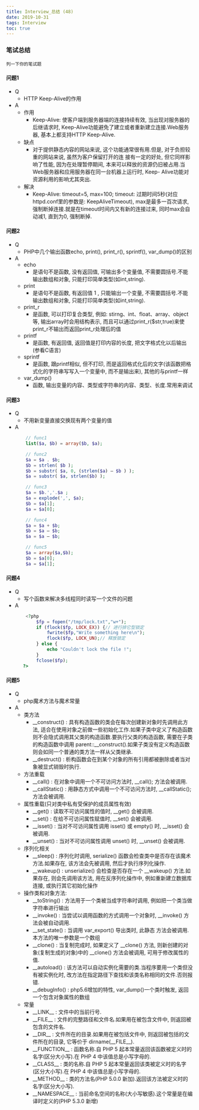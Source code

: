 ```yaml
---
title: Interview_总结 (48)
date: 2019-10-31
tags: Interview
toc: true
---
```


### 笔试总结
    列一下你的笔试题 

<!-- more -->

#### 问题1
- Q
    * HTTP Keep-Alive的作用
- A
    * 作用
        * Keep-Alive: 使客户端到服务器端的连接持续有效, 当出现对服务器的后继请求时, Keep-Alive功能避免了建立或者重新建立连接.Web服务器, 基本上都支持HTTP Keep-Alive.
    * 缺点
        * 对于提供静态内容的网站来说, 这个功能通常很有用.但是, 对于负担较重的网站来说, 虽然为客户保留打开的连 接有一定的好处, 但它同样影响了性能, 因为在处理暂停期间, 本来可以释放的资源仍旧被占用.当Web服务器和应用服务器在同一台机器上运行时, Keep- Alive功能对资源利用的影响尤其突出.
    * 解决
        * Keep-Alive: timeout=5, max=100; timeout: 过期时间5秒(对应httpd.conf里的参数是: KeepAliveTimeout), max是最多一百次请求, 强制断掉连接.就是在timeout时间内又有新的连接过来, 同时max会自动减1, 直到为0, 强制断掉.

#### 问题2
- Q
    * PHP中几个输出函数echo, print(), print_r(), sprintf(), var_dump()的区别
- A
    * echo
        * 是语句不是函数, 没有返回值, 可输出多个变量值, 不需要圆括号.不能输出数组和对象, 只能打印简单类型(如int,string).
    * print
        * 是语句不是函数, 有返回值 1 , 只能输出一个变量, 不需要圆括号.不能输出数组和对象, 只能打印简单类型(如int,string).
    * print_r
        * 是函数, 可以打印复合类型, 例如: stirng、int、float、array、object等, 输出array时会用结构表示, 而且可以通过print_r($str,true)来使print_r不输出而返回print_r处理后的值
    * printf
        * 是函数, 有返回值, 返回值是打印内容的长度, 把文字格式化以后输出(参看C语言)
    * sprintf
        * 是函数, 跟printf相似, 但不打印, 而是返回格式化后的文字(该函数把格式化的字符串写写入一个变量中, 而不是输出来), 其他的与printf一样
    * var_dump()
        * 函数, 输出变量的内容、类型或字符串的内容、类型、长度.常用来调试

#### 问题3
- Q
    * 不用新变量直接交换现有两个变量的值
- A
    ```php
        // func1
        list($a, $b) = array($b, $a);

        // func2
        $a = $a . $b;
        $b = strlen( $b );
        $b = substr( $a, 0, (strlen($a) – $b ) );
        $a = substr( $a, strlen($b) );

        // func3
        $a = $b.','.$a ;
        $a = explode(',', $a);
        $b = $a[1];
        $a = $a[0];

        // func4
        $a = $a + $b;
        $b = $a – $b;
        $a = $a – $b;

        // func5
        $a = array($a,$b);
        $b = $a[0];
        $a = $a[1];
    ```

#### 问题4
- Q
    * 写个函数来解决多线程同时读写一个文件的问题
- A
    ```php
        <?php
            $fp = fopen("/tmp/lock.txt","w+");
            if (flock($fp, LOCK_EX)) {// 进行排它型锁定
                fwrite($fp,"Write something here\n");
                flock($fp, LOCK_UN);// 释放锁定
            } else {
                echo "Couldn't lock the file !";
            }
            fclose($fp);
       ?>
    ```

#### 问题5
- Q
    * php魔术方法与魔术常量
- A
    * 类方法
        * \_\_construct() : 具有构造函数的类会在每次创建新对象时先调用此方法, 适合在使用对象之前做一些初始化工作.如果子类中定义了构造函数则不会隐式调用其父类的构造函数.要执行父类的构造函数, 需要在子类的构造函数中调用 parent::\_\_construct().如果子类没有定义构造函数则会如同一个普通的类方法一样从父类继承.
        * \_\_destruct() : 析构函数会在到某个对象的所有引用都被删除或者当对象被显式销毁时执行.
    * 方法重载
        * \_\_call() : 在对象中调用一个不可访问方法时, \_\_call(); 方法会被调用.
        * \_\_callStatic() : 用静态方式中调用一个不可访问方法时, \_\_callStatic(); 方法会被调用.
    * 属性重载(只对类中私有受保护的成员属性有效)
        * \_\_get() : 读取不可访问属性的值时, \_\_get() 会被调用.
        * \_\_set() : 在给不可访问属性赋值时, \_\_set() 会被调用.
        * \_\_isset() : 当对不可访问属性调用 isset() 或 empty() 时, \_\_isset() 会被调用.
        * \_\_unset() : 当对不可访问属性调用 unset() 时, \_\_unset() 会被调用.
    * 序列化相关
        * \_\_sleep() : 序列化时调用, serialize() 函数会检查类中是否存在该魔术方法.如果存在, 该方法会先被调用, 然后才执行序列化操作.
        * \_\_wakeup() : unserialize() 会检查是否存在一个 \_\_wakeup() 方法.如果存在, 则会先调用该方法, 用在反序列化操作中, 例如重新建立数据库连接, 或执行其它初始化操作
    * 操作类和对象方法: 
        * \_\_toString() : 方法用于一个类被当成字符串时调用, 例如把一个类当做字符串进行输出
        * \_\_invoke() : 当尝试以调用函数的方式调用一个对象时, \_\_invoke() 方法会被自动调用.
        * \_\_set_state() : 当调用 var_export() 导出类时, 此静态 方法会被调用. 本方法的唯一参数是一个数组
        * \_\_clone() : 当复制完成时, 如果定义了 \_\_clone() 方法, 则新创建的对象(复制生成的对象)中的 \_\_clone() 方法会被调用, 可用于修改属性的值.
        * \_\_autoload() : 该方法可以自动实例化需要的类.当程序要用一个类但没有被实例化时, 改方法在指定路径下查找和该类名称相同的文件.否则报错.
        * \_\_debugInfo() : php5.6增加的特性, var_dump()一个类时触发, 返回一个包含对象属性的数组
    * 常量
        * \_\_LINK__ : 文件中的当前行号.
        * \_\_FILE__ : 文件的完整路径和文件名.如果用在被包含文件中, 则返回被包含的文件名.
        * \_\_DIR__ : 文件所在的目录.如果用在被包括文件中, 则返回被包括的文件所在的目录, 它等价于 dirname(\_\_FILE__).
        * \_\_FUNCTION__ : 函数名称.自 PHP 5 起本常量返回该函数被定义时的名字(区分大小写).在 PHP 4 中该值总是小写字母的.
        * \_\_CLASS__ : 类的名称.自 PHP 5 起本常量返回该类被定义时的名字(区分大小写).在 PHP 4 中该值总是小写字母的.
        * \_\_METHOD__ : 类的方法名(PHP 5.0.0 新加).返回该方法被定义时的名字(区分大小写).
        * \_\_NAMESPACE__ : 当前命名空间的名称(大小写敏感).这个常量是在编译时定义的(PHP 5.3.0 新增)
